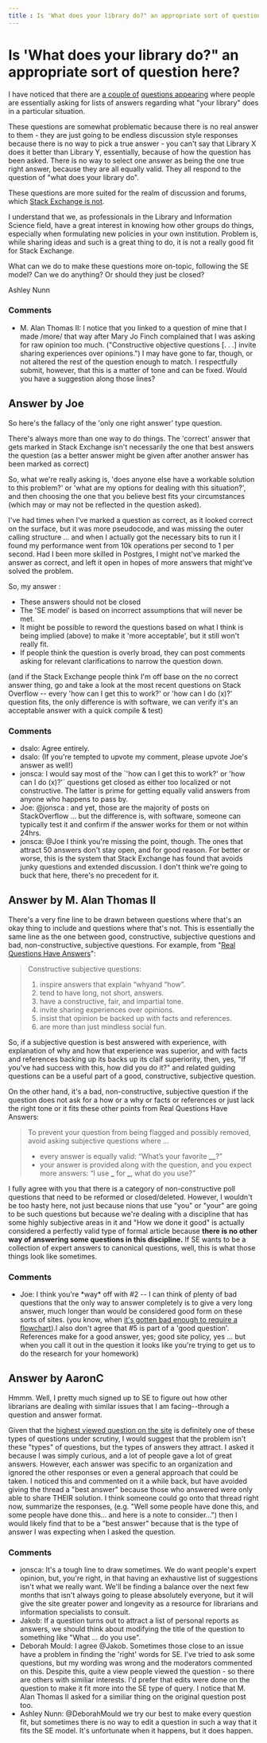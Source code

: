 ```yaml
---
title : Is 'What does your library do?" an appropriate sort of question here?
---
```

Is 'What does your library do?" an appropriate sort of question here?
=====================
I have noticed that there are [a couple
of](http://libraries.stackexchange.com/questions/793/what-do-academic-university-libraries-do-with-back-issues-of-journals)
[questions
appearing](http://libraries.stackexchange.com/questions/761/if-your-library-requires-patrons-to-have-a-library-card-to-use-the-computers-do)
where people are essentially asking for lists of answers regarding what
"your library" does in a particular situation.

These questions are somewhat problematic because there is no real answer
to them - they are just going to be endless discussion style responses
because there is no way to pick a true answer - you can't say that
Library X does it better than Library Y, essentially, because of how the
question has been asked. There is no way to select one answer as being
the one true right answer, because they are all equally valid. They all
respond to the question of "what does your library do".

These questions are more suited for the realm of discussion and forums,
which [Stack Exchange is
not](http://meta.stackoverflow.com/questions/92107/is-stack-overflow-a-forum/92115#92115).

I understand that we, as professionals in the Library and Information
Science field, have a great interest in knowing how other groups do
things, especially when formulating new policies in your own
institution. Problem is, while sharing ideas and such is a great thing
to do, it is not a really good fit for Stack Exchange.

What can we do to make these questions more on-topic, following the SE
model? Can we do anything? Or should they just be closed?

Ashley Nunn

### Comments ###
* M. Alan Thomas II: I notice that you linked to a question of mine that I made /more/ that
way after Mary Jo Finch complained that I was asking for raw opinion too
much. ("Constructive objective questions [. . .] invite sharing
experiences over opinions.") I may have gone to far, though, or not
altered the rest of the question enough to match. I respectfully submit,
however, that this is a matter of tone and can be fixed. Would you have
a suggestion along those lines?


Answer by Joe
----------------
So here's the fallacy of the 'only one right answer' type question.

There's always more than one way to do things. The 'correct' answer that
gets marked in Stack Exchange isn't necessarily the one that best
answers the question (as a better answer might be given after another
answer has been marked as correct)

So, what we're really asking is, 'does anyone else have a workable
solution to this problem?' or 'what are my options for dealing with this
situation?', and then choosing the one that you believe best fits your
circumstances (which may or may not be reflected in the question asked).

I've had times when I've marked a question as correct, as it looked
correct on the surface, but it was more pseudocode, and was missing the
outer calling structure ... and when I actually got the necessary bits
to run it I found my performance went from 10k operations per second to
1 per second. Had I been more skilled in Postgres, I might not've marked
the answer as correct, and left it open in hopes of more answers that
might've solved the problem.

So, my answer :

-   These answers should not be closed
-   The 'SE model' is based on incorrect assumptions that will never be
    met.
-   It might be possible to reword the questions based on what I think
    is being implied (above) to make it 'more acceptable', but it still
    won't really fit.
-   If people think the question is overly broad, they can post comments
    asking for relevant clarifications to narrow the question down.

(and if the Stack Exchange people think I'm off base on the no correct
answer thing, go and take a look at the most recent questions on Stack
Overflow -- every 'how can I get this to work?' or 'how can I do (x)?'
question fits, the only difference is with software, we can verify it's
an acceptable answer with a quick compile & test)

### Comments ###
* dsalo: Agree entirely.
* dsalo: (If you're tempted to upvote my comment, please upvote Joe's answer as
well!)
* jonsca: I would say most of the \`'how can I get this to work?' or 'how can I do
(x)?'\` questions get closed as either too localized or not
constructive. The latter is prime for getting equally valid answers from
anyone who happens to pass by.
* Joe: @jonsca : and yet, those are the majority of posts on StackOverflow ...
but the difference is, with software, someone can typically test it and
confirm if the answer works for them or not within 24hrs.
* jonsca: @Joe I think you're missing the point, though. The ones that attract 50
answers don't stay open, and for good reason. For better or worse, this
is the system that Stack Exchange has found that avoids junky questions
and extended discussion. I don't think we're going to buck that here,
there's no precedent for it.

Answer by M. Alan Thomas II
----------------
There's a very fine line to be drawn between questions where that's an
okay thing to include and questions where that's not. This is
essentially the same line as the one between good, constructive,
subjective questions and bad, non-constructive, subjective questions.
For example, from "[Real Questions Have
Answers](http://blog.stackoverflow.com/2011/01/real-questions-have-answers/)":

> Constructive subjective questions:
>
> 1.  inspire answers that explain “whyand “how”.
> 2.  tend to have long, not short, answers.
> 3.  have a constructive, fair, and impartial tone.
> 4.  invite sharing experiences over opinions.
> 5.  insist that opinion be backed up with facts and references.
> 6.  are more than just mindless social fun.

So, if a subjective question is best answered with experience, with
explanation of why and how that experience was superior, and with facts
and references backing up its backs up its claif superiority, then, yes,
"If you've had success with this, how did you do it?" and related
guiding questions can be a useful part of a good, constructive,
subjective question.

On the other hand, it's a bad, non-constructive, subjective question if
the question does not ask for a how or a why or facts or references or
just lack the right tone or it fits these other points from Real
Questions Have Answers:

> To prevent your question from being flagged and possibly removed,
> avoid asking subjective questions where …
>
> -   every answer is equally valid: “What’s your favorite **\_\_**?”
> -   your answer is provided along with the question, and you expect
>     more answers: “I use **\_** for **\_**, what do you use?”

I fully agree with you that there is a category of non-constructive poll
questions that need to be reformed or closed/deleted. However, I
wouldn't be too hasty here, not just because nions that use "you" or
"your" are going to be such questions but because we're dealing with a
discipline that has some highly subjective areas in it and "How we done
it good" is actually considered a perfectly valid type of formal article
because **there is no other way of answering some questions in this
discipline.** If SE wants to be a collection of expert answers to
canonical questions, well, this is what those things look like
sometimes.

### Comments ###
* Joe: I think you're \*way\* off with \#2 -- I can think of plenty of bad
questions that the only way to answer completely is to give a very long
answer, much longer than would be considered good form on these sorts of
sites. (you know, when [it's gotten bad enough to require a
flowchart](http://vso1.nascom.nasa.gov/sdo/sdo\_flowchart.pdf)).I also
don't agree that \#5 is part of a 'good question'. References make for a
good answer, yes; good site policy, yes ... but when you call it out in
the question it looks like you're trying to get us to do the research
for your homework)

Answer by AaronC
----------------
Hmmm. Well, I pretty much signed up to SE to figure out how other
librarians are dealing with similar issues that I am facing--through a
question and answer format.

Given that the [highest viewed question on the
site](http://libraries.stackexchange.com/questions/386/what-are-some-alternatives-to-fines-that-have-been-successfully-implemented)
is definitely one of these types of questions under scrutiny, I would
suggest that the problem isn't these "types" of questions, but the types
of answers they attract. I asked it because I was simply curious, and a
lot of people gave a lot of great answers. However, each answer was
specific to an organization and ignored the other responses or even a
general approach that could be taken. I noticed this and commented on it
a while back, but have avoided giving the thread a "best answer" because
those who answered were only able to share THEIR solution. I think
someone could go onto that thread right now, summarize the responses,
(e.g. "Well some people have done this, and some people have done
this... and here is a note to consider...") then I would likely find
that to be a "best answer" because that is the type of answer I was
expecting when I asked the question.

### Comments ###
* jonsca: It's a tough line to draw sometimes. We do want people's expert opinion,
but, you're right, in that having an exhaustive list of suggestions
isn't what we really want. We'll be finding a balance over the next few
months that isn't always going to please absolutely everyone, but it
will give the site greater power and longevity as a resource for
librarians and information specialists to consult.
* Jakob: If a question turns out to attract a list of personal reports as
answers, we should think about modifying the title of the question to
something like "What ... do you use".
* Deborah Mould: I agree @Jakob. Sometimes those close to an issue have a problem in
finding the 'right' words for SE. I've tried to ask some questions, but
my wording was wrong and the moderators commented on this. Despite this,
quite a view people viewed the question - so there are others with
similiar interests. I'd prefer that edits were done on the question to
make it fit more into the SE type of query. I notice that M. Alan Thomas
II asked for a similiar thing on the original question post too.
* Ashley Nunn: @DeborahMould we try our best to make every question fit, but sometimes
there is no way to edit a question in such a way that it fits the SE
model. It's unfortunate when it happens, but it does happen.

